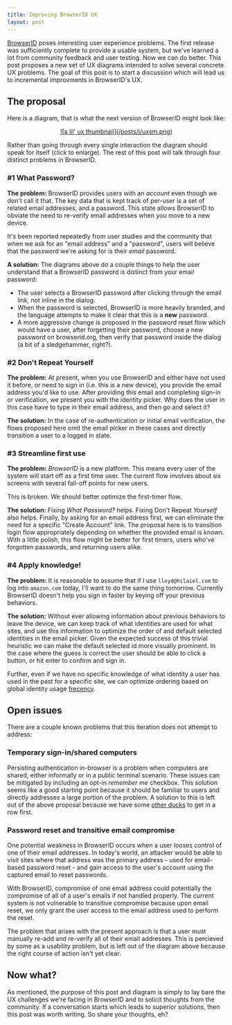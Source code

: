 ```yaml
---
title: Improving BrowserID UX
layout: post
---
```



[BrowserID](https://browserid.org/) poses interesting user experience
problems.  The first release was sufficiently complete to provide a
usable system, but we've learned a lot from community feedback and
user testing.  Now we can do better.  This post proposes a new set of
UX diagrams intended to solve several concrete UX problems.  The goal
of this post is to start a discussion which will lead us to
incremental improvments in BrowserID's UX.

## The proposal

Here is a diagram, that is what the next version of BrowserID might
look like:

 <center>
 <a href="/posts/i/uxiter.jpg">![a lil' ux thumbnail](/posts/i/uxsm.png)</a>
 </center>

Rather than going through every single interaction the diagram should
speak for itself (click to enlarge).  The rest of this post will talk
through four distinct problems in BrowserID.

### #1 What Password?

**The problem:** BrowserID provides users with an *account* even
though we don't call it that.  The key data that is kept track of
per-user is a set of related email addresses, and a password.  This
state allows BrowserID to obviate the need to re-verify email
addresses when you move to a new device.

It's been reported repeatedly from user studies and the community that
when we ask for an "email address" and a "password", users will believe that
the password we're asking for is their *email* password.

**A solution:**  The diagrams above do a couple things to help the user
understand that a BrowserID password is distinct from your email password:

  * The user selects a BrowserID password after clicking through the email
    link, not inline in the dialog.
  * When the password is selected, BrowserID is more heavily branded,
    and the language attempts to make it clear that this is a **new**
    password.
  * A more aggressive change is proposed in the password reset flow which
    would have a user, after forgetting their password, choose a new password
    on browserid.org, then verify that password inside the dialog (a bit of
    a sledgehammer, right?).

### #2 Don't Repeat Yourself

**The problem:**  At present, when you use BrowserID and either have not
used it before, or need to sign in (i.e. this is a new device), you provide
the email address you'd like to use.  After providing this email and completing
sign-in or verification, we present you with the identity picker.
Why does the user in this case have to type in their email address, and 
then go and select it?  

**The solution:** In the case of re-authentication or initial email
verification, the flows proposed here omit the email picker in these
cases and directly transition a user to a logged in state.

### #3 Streamline first use
 
**The problem:** *BrowserID* is a new platform.  This means every user
of the system will start off as a first time user.  The current flow
involves about six screens with several fall-off points for new users.  

This is broken.  We should better optimize the first-timer flow.

**The solution:** Fixing *What Password?* helps.  Fixing Don't Repeat
*Yourself* also helps.  Finally, by asking for an email address first,
we can eliminate the need for a specific "Create Account" link.  The
proposal here is to transition login flow appropriately depending on
whether the provided email is known.  With a little polish, this flow
might be better for first timers, users who've forgotten passwords,
and returning users alike.

### #4 Apply knowledge!

**The problem:** It is reasonable to assume that if I use
`lloyd@hilaiel.com` to log into `amazon.com` today, I'll want to do
the same thing tomorrow.  Currently BrowserID doesn't help you sign in 
faster by keying off your previous behaviors.

**The solution:** Without ever allowing information about previous
behaviors to leave the device, we can keep track of what identities
are used for what sites, and use this information to optimize the
order of and default selected identities in the email picker.  Given
the expected success of this trivial heuristic we can make the default
selected id more visually prominent.  In the case where the guess is
correct the user should be able to click a button, or hit enter to
confirm and sign in.

Further, even if we have no specific knowledge of what identity a user has
used in the past for a specific site, we can optimize ordering based on 
global identity usage [frecency].

  [frecency]:http://en.wiktionary.org/wiki/frecency

## Open issues

There are a couple known problems that this iteration does not 
attempt to address:

### Temporary sign-in/shared computers

Persisting authentication in-browser is a problem when computers are 
shared, either informally or in a public terminal scenario.  These issues
can be mitigated by including an opt-in *remember me* checkbox.  This 
solution seems like a good starting point because it should be familiar
to users and directly addresses a large portion of the problem.  A solution
to this is left out of the above proposal because we have some
[other ducks] to get in a row first.

  [other ducks]:https://github.com/mozilla/browserid/issues?milestone=6&state=open

### Password reset and transitive email compromise

One potential weakness in BrowserID occurs when a user looses control
of one of their email addresses.  In today's world, an attacker would be 
able to visit sites where that address was the primary address - used for 
email-based password reset - and gain access to the user's account using 
the captured email to reset passwords.  

With BrowserID, compromise of one email address could potentially the
compromise of all of a user's emails if not handled properly.  The
current system is not vulnerable to transitive compromise because upon
email reset, we only grant the user access to the email address
used to perform the reset.

The problem that arises with the present approach is that a user must
manually re-add and re-verify all of their email addresses.  This is
percieved by some as a usability problem, but is left out of the
diagram above because the right course of action isn't yet clear.

## Now what?

As mentioned, the purpose of this post and diagram is simply to lay
bare the UX challenges we're facing in BrowserID and to solicit
thoughts from the community.  If a conversation starts which leads to
superior solutions, then this post was worth writing.  So share your
thoughts, eh?







  

